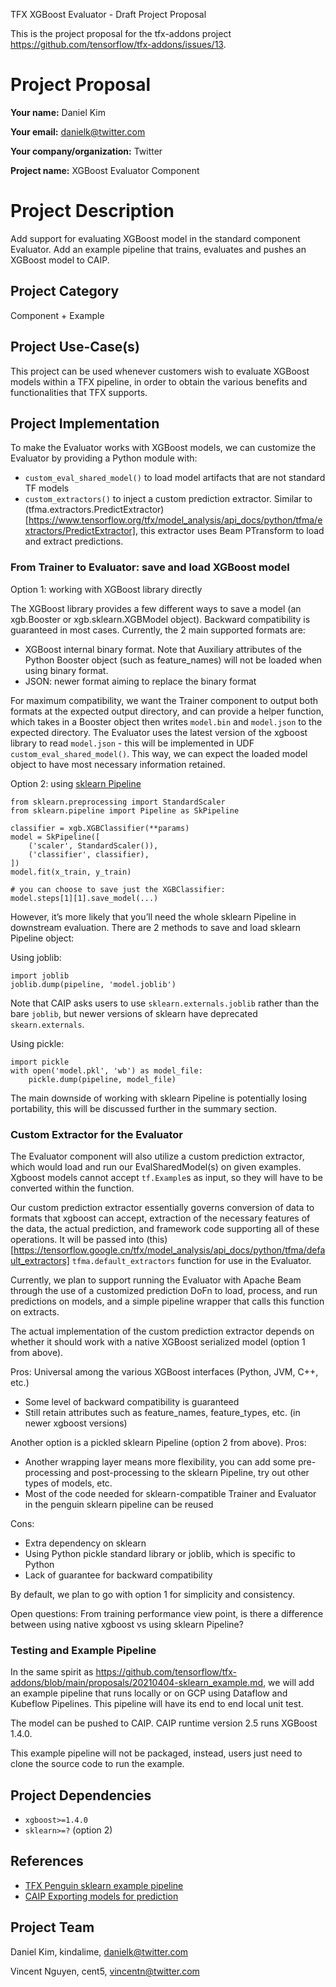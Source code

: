 TFX XGBoost Evaluator - Draft Project Proposal

This is the project proposal for the tfx-addons project https://github.com/tensorflow/tfx-addons/issues/13.

# Project Proposal

**Your name:** Daniel Kim

**Your email:** danielk@twitter.com

**Your company/organization:** Twitter

**Project name:** XGBoost Evaluator Component
# Project Description
Add support for evaluating XGBoost model in the standard component Evaluator. 
Add an example pipeline that trains, evaluates and pushes an XGBoost model to CAIP.

## Project Category

Component + Example

## Project Use-Case(s)

This project can be used whenever customers wish to evaluate XGBoost models within a TFX pipeline, in order to obtain the various benefits and functionalities that TFX supports.

## Project Implementation

To make the Evaluator works with XGBoost models, we can customize the Evaluator by providing a Python module with:
* `custom_eval_shared_model()` to load model artifacts that are not standard TF models
* `custom_extractors()` to inject a custom prediction extractor. Similar to (tfma.extractors.PredictExtractor)[https://www.tensorflow.org/tfx/model_analysis/api_docs/python/tfma/extractors/PredictExtractor], this extractor uses Beam PTransform to load and extract predictions.

### From Trainer to Evaluator: save and load XGBoost model

Option 1: working with XGBoost library directly

The XGBoost library provides a few different ways to save a model (an xgb.Booster or xgb.sklearn.XGBModel object). Backward compatibility is guaranteed in most cases. Currently, the 2 main supported formats are:
* XGBoost internal binary format. Note that Auxiliary attributes of the Python Booster object (such as feature_names) will not be loaded when using binary format.
* JSON: newer format aiming to replace the binary format

For maximum compatibility, we want the Trainer component to output both formats at the expected output directory, and can provide a helper function, which takes in a Booster object then writes `model.bin` and `model.json` to the expected directory. 
The Evaluator uses the latest version of the xgboost library to read `model.json` - this will be implemented in UDF `custom_eval_shared_model()`. This way, we can expect the loaded model object to have most necessary information retained.

Option 2: using [sklearn Pipeline](https://scikit-learn.org/stable/modules/compose.html)

```
from sklearn.preprocessing import StandardScaler
from sklearn.pipeline import Pipeline as SkPipeline

classifier = xgb.XGBClassifier(**params)
model = SkPipeline([
    ('scaler', StandardScaler()),
    ('classifier', classifier),
])
model.fit(x_train, y_train)

# you can choose to save just the XGBClassifier:
model.steps[1][1].save_model(...)
```
However, it’s more likely that you’ll need the whole sklearn Pipeline in downstream evaluation. There are 2 methods to save and load sklearn Pipeline object:

Using joblib:
```
import joblib
joblib.dump(pipeline, 'model.joblib')
```
Note that CAIP asks users to use `sklearn.externals.joblib` rather than the bare `joblib`, but newer versions of sklearn have deprecated `skearn.externals`.

Using pickle:
```
import pickle
with open('model.pkl', 'wb') as model_file:
    pickle.dump(pipeline, model_file)
```
The main downside of working with sklearn Pipeline is potentially losing portability, this will be discussed further in the summary section.


### Custom Extractor for the Evaluator

The Evaluator component will also utilize a custom prediction extractor, which would load and run our EvalSharedModel(s) on given examples. Xgboost models cannot accept `tf.Example`s as input, so they will have to be converted within the function.

Our custom prediction extractor essentially governs conversion of data to formats that xgboost can accept, extraction of the necessary features of the data, the actual prediction, and framework code supporting all of these operations. It will be passed into (this)[https://tensorflow.google.cn/tfx/model_analysis/api_docs/python/tfma/default_extractors] `tfma.default_extractors` function for use in the Evaluator.

Currently, we plan to support running the Evaluator with Apache Beam through the use of a customized prediction DoFn to load, process, and run predictions on models, and a simple pipeline wrapper that calls this function on extracts.

The actual implementation of the custom prediction extractor depends on whether it should work with a native XGBoost serialized model (option 1 from above).

Pros:
Universal among the various XGBoost interfaces (Python, JVM, C++, etc.)
* Some level of backward compatibility is guaranteed
* Still retain attributes such as feature_names, feature_types, etc. (in newer xgboost versions)

Another option is a pickled sklearn Pipeline (option 2 from above). 
Pros:
* Another wrapping layer means more flexibility, you can add some pre-processing and post-processing to the sklearn Pipeline, try out other types of models, etc.
* Most of the code needed for sklearn-compatible Trainer and Evaluator in the penguin sklearn pipeline can be reused

Cons:
* Extra dependency on sklearn
* Using Python pickle standard library or joblib, which is specific to Python
* Lack of guarantee for backward compatibility

By default, we plan to go with option 1 for simplicity and consistency.

Open questions:
From training performance view point, is there a difference between using native xgboost vs using sklearn Pipeline?

### Testing and Example Pipeline

In the same spirit as https://github.com/tensorflow/tfx-addons/blob/main/proposals/20210404-sklearn_example.md, we will add an example pipeline that runs locally or on GCP using Dataflow and Kubeflow Pipelines. This pipeline will have its end to end local unit test.

The model can be pushed to CAIP. CAIP runtime version 2.5 runs XGBoost 1.4.0.

This example pipeline will not be packaged, instead, users just need to clone the source code to run the example.

## Project Dependencies
* `xgboost>=1.4.0`
* `sklearn>=?` (option 2)

## References

* [TFX Penguin sklearn example pipeline](https://github.com/tensorflow/tfx-addons/tree/main/projects/examples/sklearn_penguins)
* [CAIP Exporting models for prediction](https://cloud.google.com/ai-platform/prediction/docs/exporting-for-prediction)

## Project Team

Daniel Kim, kindalime, danielk@twitter.com

Vincent Nguyen, cent5, vincentn@twitter.com
